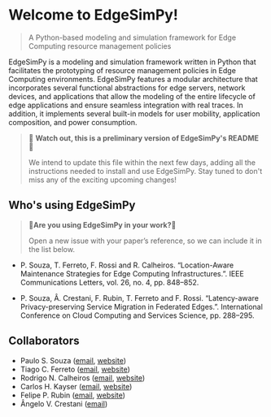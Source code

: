 # Welcome to EdgeSimPy!

> A Python-based modeling and simulation framework for Edge Computing resource management policies

EdgeSimPy is a modeling and simulation framework written in Python that facilitates the prototyping of resource management policies in Edge Computing environments. EdgeSimPy features a modular architecture that incorporates several functional abstractions for edge servers, network devices, and applications that allow the modeling of the entire lifecycle of edge applications and ensure seamless integration with real traces. In addition, it implements several built-in models for user mobility, application composition, and power consumption.



>  **:construction:** **Watch out, this is a preliminary version of EdgeSimPy's README** **:construction:**
>
> We intend to update this file within the next few days, adding all the instructions needed to install and use EdgeSimPy. Stay tuned to don't miss any of the exciting upcoming changes!



## Who's using EdgeSimPy

> **:tada:Are you using EdgeSimPy in your work?:tada:**
>
> Open a new issue with your paper’s reference, so we can include it in the list below.

* P. Souza, T. Ferreto, F. Rossi and R. Calheiros. “Location-Aware Maintenance Strategies for Edge Computing Infrastructures.”. IEEE Communications Letters, vol. 26, no. 4, pp. 848–852.

* P. Souza, Â. Crestani, F. Rubin, T. Ferreto and F. Rossi. “Latency-aware Privacy-preserving Service Migration in Federated Edges.”. International Conference on Cloud Computing and Services Science, pp. 288–295.

  

## Collaborators

* Paulo S. Souza ([email](mailto:paulo.severo@edu.pucrs.br), [website](http://paulosevero.github.io/))
* Tiago C. Ferreto ([email](mailto:tiago.ferreto@pucrs.br), [website](https://tiagoferreto.github.io/))
* Rodrigo N. Calheiros ([email](mailto:r.calheiros@westernsydney.edu.au), [website](https://staff.cdms.westernsydney.edu.au/~rcalheiros/))
* Carlos H. Kayser ([email](mailto:carlos.kayser@edu.pucrs.br), [website](https://scholar.google.com/citations?user=XOpUgdgAAAAJ&hl=en&oi=ao))
* Felipe P. Rubin ([email](mailto:felipe.rubin@edu.pucrs.br), [website](https://scholar.google.com.br/citations?hl=en-US&user=ilxJcssAAAAJ&view_op=list_works&sortby=pubdate))
* Ângelo V. Crestani ([email](mailto:angelo.crestani@edu.pucrs.br))
